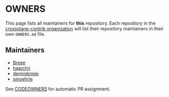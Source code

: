 # OWNERS

This page lists all maintainers for **this** repository. Each repository in the [crossplane-contrib
organization](https://github.com/crossplane-contrib/) will list their repository maintainers in their own
`OWNERS.md` file.


## Maintainers

* [Breee](https://github.com/Breee)
* [haarchri](https://github.com/haarchri)
* [denniskniep](https://github.com/denniskniep)
* [smoehrle](https://github.com/smoehrle)


See [CODEOWNERS](./CODEOWNERS) for automatic PR assignment.
